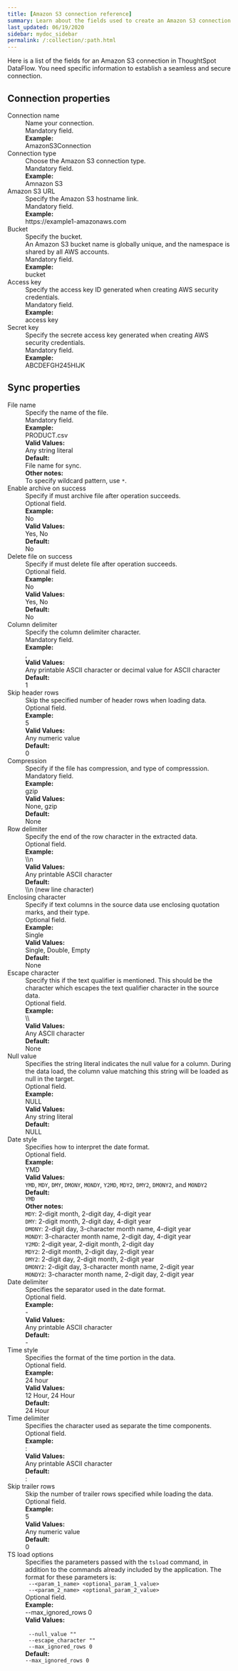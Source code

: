 ```yaml
---
title: [Amazon S3 connection reference]
summary: Learn about the fields used to create an Amazon S3 connection with ThoughtSpot DataFlow.
last_updated: 06/19/2020
sidebar: mydoc_sidebar
permalink: /:collection/:path.html
---
```


Here is a list of the fields for an Amazon S3 connection in ThoughtSpot DataFlow. You need specific information to establish a seamless and secure connection.

## Connection properties

<dl id="dataflow-amazon-s3-connection-properties">
<dlentry id="dataflow-amazon-s3-conn-connection-name"><dt>Connection name</dt><dd id="connection-name-description">Name your connection.</dd><dd id="connection-name-required">Mandatory field.</dd><dd id="connection-name-example"><strong>Example:</strong><br/>AmazonS3Connection</dd></dlentry>
<dlentry id="dataflow-amazon-s3-conn-connection-type"><dt>Connection type</dt><dd id="connection-type-description">Choose the Amazon S3 connection type.</dd><dd id="connection-type-required">Mandatory field.</dd><dd id="connection-type-example"><strong>Example:</strong><br/>Amnazon S3</dd></dlentry>
<dlentry id="dataflow-amazon-s3-conn-amazon-s3-url"><dt>Amazon S3 URL</dt><dd id="amazon-s3-url-description">Specify the Amazon S3 hostname link.</dd><dd id="amazon-s3-url-required">Mandatory field.</dd><dd id="amazon-s3-url-example"><strong>Example:</strong><br/>https://example1-amazonaws.com</dd></dlentry>
<dlentry id="dataflow-amazon-s3-conn-bucket"><dt>Bucket</dt><dd id="bucket-description">Specify the bucket.<br/>An Amazon S3 bucket name is globally unique, and the namespace is shared by all AWS accounts.</dd><dd id="bucket-required">Mandatory field.</dd><dd id="bucket-example"><strong>Example:</strong><br/>bucket</dd></dlentry>
<dlentry id="dataflow-amazon-s3-conn-access-key"><dt>Access key</dt><dd id="access-key-description">Specify the access key ID generated when creating AWS security credentials.</dd><dd id="access-key-required">Mandatory field.</dd><dd id="access-key-example"><strong>Example:</strong><br/>access key</dd></dlentry>
<dlentry id="dataflow-amazon-s3-conn-secret-key"><dt>Secret key</dt><dd id="secret-key-description">Specify the secrete access key generated when creating AWS security credentials.</dd><dd id="secret-key-required">Mandatory field.</dd><dd id="secret-key-example"><strong>Example:</strong><br/>ABCDEFGH245HIJK</dd></dlentry>
<dl id="dataflow-amazon-s3-connection-properties">

</dl>

## Sync properties

<dl id="dataflow-amazon-s3-sync-properties">
<dlentry id="dataflow-amazon-s3-sync-file-name"><dt>File name</dt><dd id="file-name-description">Specify the name of the file.</dd><dd id="file-name-required">Mandatory field.</dd><dd id="file-name-example"><strong>Example:</strong><br/>PRODUCT.csv</dd><dd id="file-name-valid-values"><strong>Valid Values:</strong><br/>Any string literal</dd><dd id="file-name-default"><strong>Default:</strong><br/>File name for sync.</dd><dd id="file-name-other"><strong>Other notes:</strong><br/>To specify wildcard pattern, use <code>*</code>.</dd></dlentry>
<dlentry id="dataflow-amazon-s3-sync-enable-archive-on-success"><dt>Enable archive on success</dt><dd id="enable-archive-on-success-description">Specify if must archive file after operation succeeds.</dd><dd id="enable-archive-on-success-required">Optional field.</dd><dd id="enable-archive-on-success-example"><strong>Example:</strong><br/>No</dd><dd id="enable-archive-on-success-valid-values"><strong>Valid Values:</strong><br/>Yes, No</dd><dd id="enable-archive-on-success-default"><strong>Default:</strong><br/>No</dd></dlentry>
<dlentry id="dataflow-amazon-s3-sync-delete-file-on-success"><dt>Delete file on success</dt><dd id="delete-file-on-success-description">Specify if must delete file after operation succeeds.</dd><dd id="delete-file-on-success-required">Optional field.</dd><dd id="delete-file-on-success-example"><strong>Example:</strong><br/>No</dd><dd id="delete-file-on-success-valid-values"><strong>Valid Values:</strong><br/>Yes, No</dd><dd id="delete-file-on-success-default"><strong>Default:</strong><br/>No</dd></dlentry>
<dlentry id="dataflow-amazon-s3-sync-column-delimiter"><dt>Column delimiter</dt><dd id="column-delimiter-description">Specify the column delimiter character.</dd><dd id="column-delimiter-required">Mandatory field.</dd><dd id="column-delimiter-example"><strong>Example:</strong><br/>,</dd><dd id="column-delimiter-valid-values"><strong>Valid Values:</strong><br/>Any printable ASCII character or decimal value for ASCII character</dd><dd id="column-delimiter-default"><strong>Default:</strong><br/>1</dd></dlentry>
<dlentry id="dataflow-amazon-s3-sync-skip-header-rows"><dt>Skip header rows</dt><dd id="skip-header-rows-description">Skip the specified number of header rows when loading data.</dd><dd id="skip-header-rows-required">Optional field.</dd><dd id="skip-header-rows-example"><strong>Example:</strong><br/>5</dd><dd id="skip-header-rows-valid-values"><strong>Valid Values:</strong><br/>Any numeric value</dd><dd id="skip-header-rows-default"><strong>Default:</strong><br/>0</dd></dlentry>
<dlentry id="dataflow-amazon-s3-sync-compression"><dt>Compression</dt><dd id="compression-description">Specify if the file has compression, and type of compresssion.</dd><dd id="compression-required">Mandatory field.</dd><dd id="compression-example"><strong>Example:</strong><br/>gzip</dd><dd id="compression-valid-values"><strong>Valid Values:</strong><br/>None, gzip</dd><dd id="compression-default"><strong>Default:</strong><br/>None</dd></dlentry>
<dlentry id="dataflow-amazon-s3-sync-row-delimiter"><dt>Row delimiter</dt><dd id="row-delimiter-description">Specify the end of the row character in the extracted data.</dd><dd id="row-delimiter-required">Optional field.</dd><dd id="row-delimiter-example"><strong>Example:</strong><br/>\\n</dd><dd id="row-delimiter-valid-values"><strong>Valid Values:</strong><br/>Any printable ASCII character</dd><dd id="row-delimiter-default"><strong>Default:</strong><br/>\\n (new line character)</dd></dlentry>
<dlentry id="dataflow-amazon-s3-sync-enclosing-character"><dt>Enclosing character</dt><dd id="enclosing-character-description">Specify if text columns in the source data use enclosing quotation marks, and their type.</dd><dd id="enclosing-character-required">Optional field.</dd><dd id="enclosing-character-example"><strong>Example:</strong><br/>Single</dd><dd id="enclosing-character-valid-values"><strong>Valid Values:</strong><br/>Single, Double, Empty</dd><dd id="enclosing-character-default"><strong>Default:</strong><br/>None</dd></dlentry>
<dlentry id="dataflow-amazon-s3-sync-escape-character"><dt>Escape character</dt><dd id="escape-character-description">Specify this if the text qualifier is mentioned. This should be the character which escapes the text qualifier character in the source data.</dd><dd id="escape-character-required">Optional field.</dd><dd id="escape-character-example"><strong>Example:</strong><br/>\\</dd><dd id="escape-character-valid-values"><strong>Valid Values:</strong><br/>Any ASCII character</dd><dd id="escape-character-default"><strong>Default:</strong><br/>None</dd></dlentry>
<dlentry id="dataflow-amazon-s3-sync-null-value"><dt>Null value</dt><dd id="null-value-description">Specifies the string literal indicates the null value for a column. During the data load, the column value matching this string will be loaded as null in the target.</dd><dd id="null-value-required">Optional field.</dd><dd id="null-value-example"><strong>Example:</strong><br/>NULL</dd><dd id="null-value-valid-values"><strong>Valid Values:</strong><br/>Any string literal</dd><dd id="null-value-default"><strong>Default:</strong><br/>NULL</dd></dlentry>
<dlentry id="dataflow-amazon-s3-sync-date-style"><dt>Date style</dt><dd id="date-style-description">Specifies how to interpret the date format.</dd><dd id="date-style-required">Optional field.</dd><dd id="date-style-example"><strong>Example:</strong><br/>YMD</dd><dd id="date-style-valid-values"><strong>Valid Values:</strong><br/><code>YMD</code>, <code>MDY</code>, <code>DMY</code>, <code>DMONY</code>, <code>MONDY</code>, <code>Y2MD</code>, <code>MDY2</code>, <code>DMY2</code>, <code>DMONY2</code>, and <code>MONDY2</code></dd><dd id="date-style-default"><strong>Default:</strong><br/><code>YMD</code></dd><dd id="date-style-other"><strong>Other notes:</strong><br/><code>MDY</code>: 2-digit month, 2-digit day, 4-digit year<br/><code>DMY</code>: 2-digit month, 2-digit day, 4-digit year<br/><code>DMONY</code>: 2-digit day, 3-character month name, 4-digit year<br/><code>MONDY</code>: 3-character month name, 2-digit day, 4-digit year<br/><code>Y2MD</code>: 2-digit year, 2-digit month, 2-digit day<br/><code>MDY2</code>: 2-digit month, 2-digit day, 2-digit year<br/><code>DMY2</code>: 2-digit day, 2-digit month, 2-digit year<br/><code>DMONY2</code>: 2-digit day, 3-character month name, 2-digit year<br/><code>MONDY2</code>: 3-character month name, 2-digit day, 2-digit year</dd></dlentry>
<dlentry id="dataflow-amazon-s3-sync-date-delimiter"><dt>Date delimiter</dt><dd id="date-delimiter-description">Specifies the separator used in the date format.</dd><dd id="date-delimiter-required">Optional field.</dd><dd id="date-delimiter-example"><strong>Example:</strong><br/>-</dd><dd id="date-delimiter-valid-values"><strong>Valid Values:</strong><br/>Any printable ASCII character</dd><dd id="date-delimiter-default"><strong>Default:</strong><br/>-</dd></dlentry>
<dlentry id="dataflow-amazon-s3-sync-time-style"><dt>Time style</dt><dd id="time-style-description">Specifies the format of the time portion in the data.</dd><dd id="time-style-required">Optional field.</dd><dd id="time-style-example"><strong>Example:</strong><br/>24 hour</dd><dd id="time-style-valid-values"><strong>Valid Values:</strong><br/>12 Hour, 24 Hour</dd><dd id="time-style-default"><strong>Default:</strong><br/>24 Hour</dd></dlentry>
<dlentry id="dataflow-amazon-s3-sync-time-delimiter"><dt>Time delimiter</dt><dd id="time-delimiter-description">Specifies the character used as separate the time components.</dd><dd id="time-delimiter-required">Optional field.</dd><dd id="time-delimiter-example"><strong>Example:</strong><br/>:</dd><dd id="time-delimiter-valid-values"><strong>Valid Values:</strong><br/>Any printable ASCII character</dd><dd id="time-delimiter-default"><strong>Default:</strong><br/>:</dd></dlentry>
<dlentry id="dataflow-amazon-s3-sync-skip-trailer-rows"><dt>Skip trailer rows</dt><dd id="skip-trailer-rows-description">Skip the number of trailer rows specified while loading the data.</dd><dd id="skip-trailer-rows-required">Optional field.</dd><dd id="skip-trailer-rows-example"><strong>Example:</strong><br/>5</dd><dd id="skip-trailer-rows-valid-values"><strong>Valid Values:</strong><br/>Any numeric value</dd><dd id="skip-trailer-rows-default"><strong>Default:</strong><br/>0</dd></dlentry>
<dlentry id="dataflow-amazon-s3-sync-ts-load-options"><dt>TS load options</dt><dd id="ts-load-options-description">Specifies the parameters passed with the <code>tsload</code> command, in addition to the commands already included by the application. The format for these parameters is:<br/><code> --&lt;param_1_name&gt; &lt;optional_param_1_value&gt;</code><br/><code> --&lt;param_2_name&gt; &lt;optional_param_2_value&gt;</code></dd><dd id="ts-load-options-required">Optional field.</dd><dd id="ts-load-options-example"><strong>Example:</strong><br/>--max_ignored_rows 0</dd><dd id="ts-load-options-valid-values"><strong>Valid Values:</strong><br/><br/><code> --null_value ""</code><br/><code> --escape_character ""</code><br/><code> --max_ignored_rows 0</code></dd><dd id="ts-load-options-default"><strong>Default:</strong><br/><code>--max_ignored_rows 0</code></dd></dlentry>
</dl>
